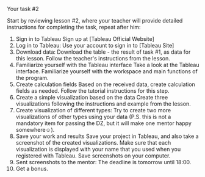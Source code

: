 Your task #2

Start by reviewing lesson #2, where your teacher will provide detailed instructions for completing the task, repeat after him:

1. Sign in to Tableau
Sign up at [Tableau Official Website]
2. Log in to Tableau:
Use your account to sign in to [Tableau Site]
3. Download data:
Download the table - the result of task #1, as data for this lesson. Follow the teacher's instructions from the lesson.
4. Familiarize yourself with the Tableau interface
Take a look at the Tableau interface. Familiarize yourself with the workspace and main functions of the program.
5. Create calculation fields
Based on the received data, create calculation fields as needed. Follow the tutorial instructions for this step.
6. Create a simple visualization based on the data
Create three visualizations following the instructions and example from the lesson.
7. Create visualization of different types:
Try to create two more visualizations of other types using your data (P.S. this is not a mandatory item for passing the DZ, but it will make one mentor happy somewhere☺️).
8. Save your work and results
Save your project in Tableau, and also take a screenshot of the created visualizations. Make sure that each visualization is displayed with your name that you used when you registered with Tableau. Save screenshots on your computer.
9. Sent screenshots to the mentor:
The deadline is tomorrow until 18:00.
10. Get a bonus.